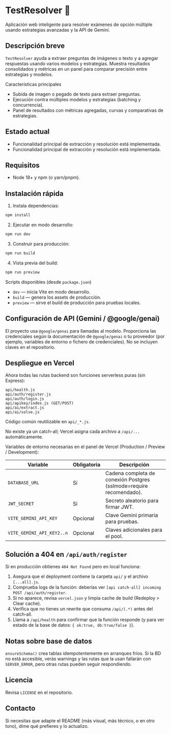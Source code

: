 # TestResolver 🚀

Aplicación web inteligente para resolver exámenes de opción múltiple usando estrategias avanzadas y la API de Gemini.

Descripción breve
------------------
`TestResolver` ayuda a extraer preguntas de imágenes o texto y a agregar respuestas usando varios modelos y estrategias. Muestra resultados consolidados y métricas en un panel para comparar precisión entre estrategias y modelos.

Características principales
- Subida de imagen o pegado de texto para extraer preguntas.
- Ejecución contra múltiples modelos y estrategias (batching y concurrencia).
- Panel de resultados con métricas agregadas, curvas y comparativas de estrategias.

Estado actual
------------
- Funcionalidad principal de extracción y resolución está implementada.
 - Funcionalidad principal de extracción y resolución está implementada.

Requisitos
----------
- Node 18+ y npm (o yarn/pnpm).

Instalación rápida
------------------
1. Instala dependencias:

```powershell
npm install
```

2. Ejecutar en modo desarrollo:

```powershell
npm run dev
```

3. Construir para producción:

```powershell
npm run build
```

4. Vista previa del build:

```powershell
npm run preview
```

Scripts disponibles (desde `package.json`)
- `dev` — inicia Vite en modo desarrollo.
- `build` — genera los assets de producción.
- `preview` — sirve el build de producción para pruebas locales.

Configuración de API (Gemini / @google/genai)
-------------------------------------------
El proyecto usa `@google/genai` para llamadas al modelo. Proporciona las credenciales según la documentación de `@google/genai` o tu proveedor (por ejemplo, variables de entorno o fichero de credenciales). No se incluyen claves en el repositorio.

Despliegue en Vercel
--------------------
Ahora todas las rutas backend son funciones serverless puras (sin Express):

```
api/health.js
api/auth/register.js
api/auth/login.js
api/apikey/index.js (GET/POST)
api/ai/extract.js
api/ai/solve.js
```

Código común reutilizable en `api/_*.js`.

No existe ya un catch-all; Vercel asigna cada archivo a `/api/...` automáticamente.

Variables de entorno necesarias en el panel de Vercel (Production / Preview / Development):

| Variable | Obligatoria | Descripción |
|----------|-------------|-------------|
| `DATABASE_URL` | Sí | Cadena completa de conexión Postgres (sslmode=require recomendado). |
| `JWT_SECRET` | Sí | Secreto aleatorio para firmar JWT. |
| `VITE_GEMINI_API_KEY` | Opcional | Clave Gemini primaria para pruebas. |
| `VITE_GEMINI_API_KEY2..n` | Opcional | Claves adicionales para el pool. |

Solución a 404 en `/api/auth/register`
--------------------------------------
Si en producción obtienes `404 Not Found` pero en local funciona:

1. Asegura que el deployment contiene la carpeta `api/` y el archivo `[...all].js`.
2. Comprueba logs de la función: deberías ver `[api catch-all] incoming POST /api/auth/register`.
3. Si no aparece, revisa `vercel.json` y limpia cache de build (Redeploy > Clear cache).
4. Verifica que no tienes un rewrite que consuma `/api/(.*)` antes del catch‑all.
5. Llama a `/api/health` para confirmar que la función responde (y para ver estado de la base de datos: `{ ok:true, db:true/false }`).

Notas sobre base de datos
-------------------------
`ensureSchema()` crea tablas idempotentemente en arranques fríos. Si la BD no está accesible, verás warnings y las rutas que la usan fallarán con `SERVER_ERROR`, pero otras rutas pueden seguir respondiendo.

Licencia
--------
Revisa `LICENSE` en el repositorio.

Contacto
-------
Si necesitas que adapte el README (más visual, más técnico, o en otro tono), dime qué prefieres y lo actualizo.
